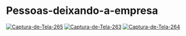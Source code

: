# Pessoas-deixando-a-empresa

<a href="https://ibb.co/HKkLVbr"><img src="https://i.ibb.co/Gdbf08V/Captura-de-Tela-265.png" alt="Captura-de-Tela-265" border="0"></a>
<a href="https://ibb.co/Cvvzj8f"><img src="https://i.ibb.co/P44N2jd/Captura-de-Tela-263.png" alt="Captura-de-Tela-263" border="0"></a>
<a href="https://ibb.co/ZHh85wX"><img src="https://i.ibb.co/CJn7gX8/Captura-de-Tela-264.png" alt="Captura-de-Tela-264" border="0"></a>
